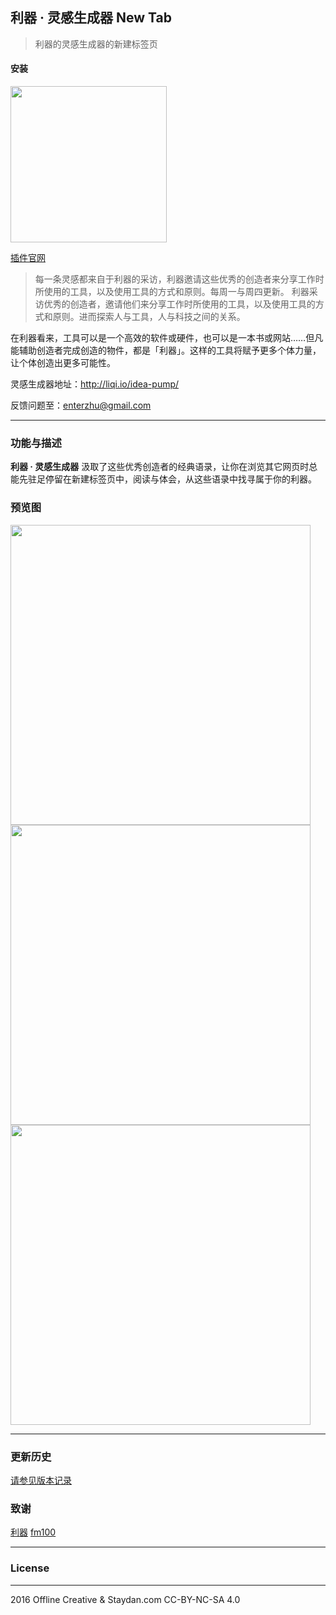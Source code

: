 ## 利器 · 灵感生成器 New Tab

> 利器的灵感生成器的新建标签页

#### 安装
[<img width="250px" src="http://ww3.sinaimg.cn/large/5fd37818jw1eq7bx4bc4ej20c0038mx9.jpg">](https://chrome.google.com/webstore/detail/lidppokaooioojchghdjekhcgdjkkohe)

[插件官网](http://staydan.com/#!/product/liqi.newtab)


>每一条灵感都来自于利器的采访，利器邀请这些优秀的创造者来分享工作时所使用的工具，以及使用工具的方式和原则。每周一与周四更新。
利器采访优秀的创造者，邀请他们来分享工作时所使用的工具，以及使用工具的方式和原则。进而探索人与工具，人与科技之间的关系。

在利器看来，工具可以是一个高效的软件或硬件，也可以是一本书或网站……但凡能辅助创造者完成创造的物件，都是「利器」。这样的工具将赋予更多个体力量，让个体创造出更多可能性。

灵感生成器地址：http://liqi.io/idea-pump/

反馈问题至：enterzhu@gmail.com

---

### 功能与描述

**利器 · 灵感生成器** 汲取了这些优秀创造者的经典语录，让你在浏览其它网页时总能先驻足停留在新建标签页中，阅读与体会，从这些语录中找寻属于你的利器。

### 预览图

<img width="480px" src="https://lh3.googleusercontent.com/bwysxqbqicHzKUFRsu3iS4lNnFNc_YZSAyqXp_0d4yH-L31Rjri-f61JkG6_gCAFCUIfwKxV=s1280-h800-e365-rw">

<img width="480px" src="https://lh3.googleusercontent.com/6FZ8M0GAoGAZXhNf1Gle3r-vC01tcQUPZ6Mz-FOUf0IcEFoSyxVAcLenrCKe_DTxWM9bZwsKMg=s1280-h800-e365-rw">

<img width="480px" src="https://lh3.googleusercontent.com/KzfzH9NHut3A-kGEKwLA8I_yHFP1lKpG8qSxkDBCTzw3LzPONDid_Y7RjdYHGjUqZ5EoIJ25=s1280-h800-e365-rw">

----

### 更新历史

[请参见版本记录](./ReleaseNote.md)

### 致谢

[利器](http://liqi.io)
[fm100](http://weibo.com/fm100)

---

### License
---
2016 Offline Creative & Staydan.com CC-BY-NC-SA 4.0
